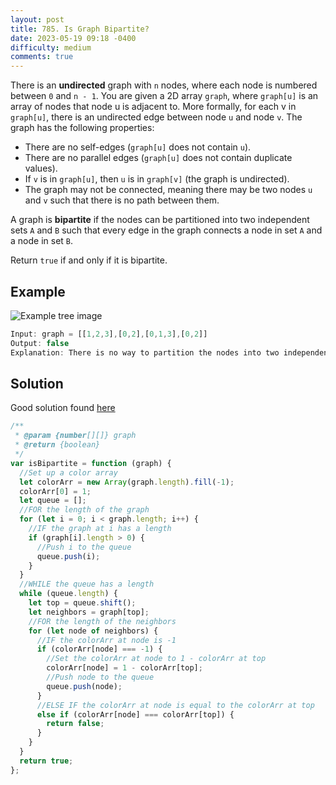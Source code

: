 ```yaml
---
layout: post
title: 785. Is Graph Bipartite?
date: 2023-05-19 09:18 -0400
difficulty: medium
comments: true
---
```


There is an **undirected** graph with `n` nodes, where each node is numbered between `0` and `n - 1`. You are given a 2D array `graph`, where `graph[u]` is an array of nodes that node u is adjacent to. More formally, for each v in `graph[u]`, there is an undirected edge between node `u` and node `v`. The graph has the following properties:

- There are no self-edges (`graph[u]` does not contain `u`).
- There are no parallel edges (`graph[u]` does not contain duplicate values).
- If `v` is in `graph[u]`, then `u` is in `graph[v]` (the graph is undirected).
- The graph may not be connected, meaning there may be two nodes `u` and `v` such that there is no path between them.

A graph is **bipartite** if the nodes can be partitioned into two independent sets `A` and `B` such that every edge in the graph connects a node in set `A` and a node in set `B`.

Return `true` if and only if it is bipartite.

## Example

<img src="{{ site.baseurl }}/assets/images/may-19.jpg" alt="Example tree image"  style="max-width:300px" />

```javascript
Input: graph = [[1,2,3],[0,2],[0,1,3],[0,2]]
Output: false
Explanation: There is no way to partition the nodes into two independent sets such that every edge connects a node in one and a node in the other.
```

## Solution

Good solution found [here](https://leetcode.com/problems/is-graph-bipartite/solutions/1991317/javascript-solution-using-bfs/)

```javascript
/**
 * @param {number[][]} graph
 * @return {boolean}
 */
var isBipartite = function (graph) {
  //Set up a color array
  let colorArr = new Array(graph.length).fill(-1);
  colorArr[0] = 1;
  let queue = [];
  //FOR the length of the graph
  for (let i = 0; i < graph.length; i++) {
    //IF the graph at i has a length
    if (graph[i].length > 0) {
      //Push i to the queue
      queue.push(i);
    }
  }
  //WHILE the queue has a length
  while (queue.length) {
    let top = queue.shift();
    let neighbors = graph[top];
    //FOR the length of the neighbors
    for (let node of neighbors) {
      //IF the colorArr at node is -1
      if (colorArr[node] === -1) {
        //Set the colorArr at node to 1 - colorArr at top
        colorArr[node] = 1 - colorArr[top];
        //Push node to the queue
        queue.push(node);
      }
      //ELSE IF the colorArr at node is equal to the colorArr at top
      else if (colorArr[node] === colorArr[top]) {
        return false;
      }
    }
  }
  return true;
};
```
